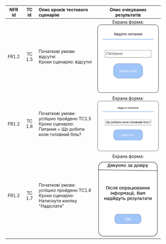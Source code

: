 |NFR id|TC id|Опис кроків тестового сценарію|Опис очікуваних результатів|
|:-----:|:-----:|:-----|:-----:|
|FR1.2|TC 1.5|Початкові умови: відсутні<br> Кроки сценарію: відсутні|Екрана форма:<br>![tc1.5](/2-SoftwareDesign/2.8-TestCases/tc1.5.jpg)|
|FR1.2|TC 1.6|Початкові умови: успішно пройдено TC1.5<br> Кроки сценарію:<br>Питання = Що робити коли головний біль?|Екрана форма:<br>![tc1.6](/2-SoftwareDesign/2.8-TestCases/tc1.6.jpg)|
|FR1.2|TC 1.7|Початкові умови: успішно пройдено TC1.6<br> Кроки сценарію:<br>Натиснути кнопку "Надіслати"|Екрана форма:<br>![tc1.7](/2-SoftwareDesign/2.8-TestCases/tc1.7.jpg)|
